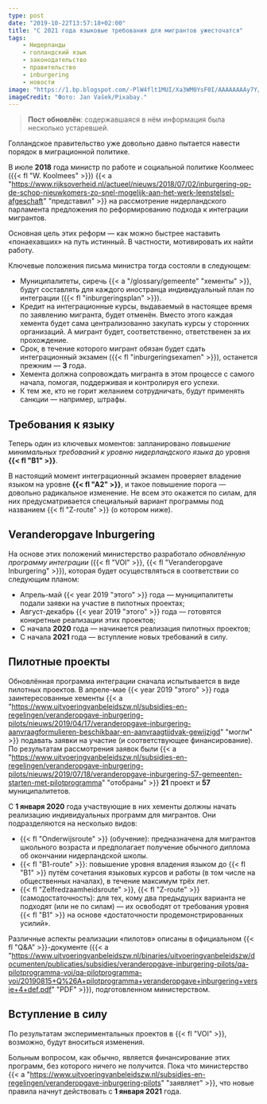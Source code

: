 ```yaml
---
type: post
date: "2019-10-22T13:57:18+02:00"
title: "С 2021 года языковые требования для мигрантов ужесточатся"
tags:
    - Нидерланды
    - голландский язык
    - законодательство
    - правительство
    - inburgering
    - новости
image: "https://1.bp.blogspot.com/-PlW4flt1MUI/Xa3WM0YsF0I/AAAAAAAAy7Y/9clOSs1rUK8swqMxGa-LTy5Uu7FjZkXmwCKgBGAsYHg/s1600/2019-10-21_inburgering.jpg"
imageCredit: "Фото: Jan Vašek/Pixabay."
---
```


> **Пост обновлён**: содержавшаяся в нём информация была несколько устаревшей.

Голландское правительство уже довольно давно пытается навести порядок в миграционной политике.

В июле **2018** года министр по работе и социальной политике Коолмеес ({{< fl "W. Koolmees" >}}) {{< a "https://www.rijksoverheid.nl/actueel/nieuws/2018/07/02/inburgering-op-de-schop-nieuwkomers-zo-snel-mogelijk-aan-het-werk-leenstelsel-afgeschaft" "представил" >}} на рассмотрение нидерландского парламента предложения по реформированию подхода к интеграции мигрантов.

Основная цель этих реформ — как можно быстрее наставить «понаехавших» на путь истинный. В частности, мотивировать их найти работу.

<!--more-->

Ключевые положения письма министра тогда состояли в следующем:

* Муниципалитеты, сиречь {{< a "/glossary/gemeente" "хементы" >}}, будут составлять для каждого иностранца индивидуальный план по интеграции ({{< fl "inburgeringsplan" >}}).
* Кредит на интеграционные курсы, выдаваемый в настоящее время по заявлению мигранта, будет отменён. Вместо этого каждая хемента будет сама централизованно закупать курсы у сторонних организаций. А мигрант будет, соответственно, ответственен за их прохождение.
* Срок, в течение которого мигрант обязан будет сдать интеграционный экзамен ({{< fl "inburgeringsexamen" >}}), останется прежним — **3** года.
* Хемента должна сопровождать мигранта в этом процессе с самого начала, помогая, поддерживая и контролируя его успехи.
* К тем же, кто не горит желанием сотрудничать, будут применять санкции — например, штрафы.

## Требования к языку

Теперь один из ключевых моментов: запланировано *повышение минимальных требований к уровню нидерландского языка* до уровня **{{< fl "B1" >}}**.

В настоящий момент интеграционный экзамен проверяет владение языком на уровне **{{< fl "A2" >}}**, и такое повышение порога — довольно радикальное изменение. Не всем это окажется по силам, для них предусматривается специальный вариант программы под названием {{< fl "Z-route" >}} (о котором ниже).

## Veranderopgave Inburgering

На основе этих положений министерство разработало *обновлённую программу интеграции* ({{< fl "VOI" >}}, {{< fl "Veranderopgave Inburgering" >}}), которая будет осуществляться в соответствии со следующим планом:

* Апрель-май {{< year 2019 "этого" >}} года — муниципалитеты подали заявки на участие в пилотных проектах;
* Август-декабрь {{< year 2019 "этого" >}} года — готовятся конкретные реализации этих проектов;
* С начала **2020** года — начинается реализация пилотных проектов;
* С начала **2021** года — вступление новых требований в силу.

## Пилотные проекты

Обновлённая программа интеграции сначала испытывается в виде пилотных проектов. В апреле-мае {{< year 2019 "этого" >}} года заинтересованные хементы {{< a "https://www.uitvoeringvanbeleidszw.nl/subsidies-en-regelingen/veranderopgave-inburgering-pilots/nieuws/2019/04/17/veranderopgave-inburgering-aanvraagformulieren-beschikbaar-en-aanvraagtijdvak-gewijzigd" "могли" >}} подавать заявки на участие (и соответствующее финансирование). По результатам рассмотрения заявок были {{< a "https://www.uitvoeringvanbeleidszw.nl/subsidies-en-regelingen/veranderopgave-inburgering-pilots/nieuws/2019/07/18/veranderopgave-inburgering-57-gemeenten-starten-met-pilotprogramma" "отобраны" >}} **21** проект и **57** муниципалитетов.

С **1 января 2020** года участвующие в них хементы должны начать реализацию индивидуальных программ для мигрантов. Они подразделяются на несколько видов:

* {{< fl "Onderwijsroute" >}} (обучение): предназначена для мигрантов школьного возраста и предполагает получение обычного диплома об окончании нидерландской школы.
* {{< fl "B1-route" >}}: повышение уровня владения языком до {{< fl "B1" >}} путём сочетания языковых курсов и работы (в том числе на общественных началах), в течение максимум трёх лет.
* {{< fl "Zelfredzaamheidsroute" >}}, {{< fl "Z-route" >}} (самодостаточность): для тех, кому два предыдущих варианта не подходят (или не по силам) — их освободят от требования уровня {{< fl "B1" >}} на основе «достаточности продемонстрированных усилий».

Различные аспекты реализации «пилотов» описаны в официальном {{< fl "Q&A" >}}-документе ({{< a "https://www.uitvoeringvanbeleidszw.nl/binaries/uitvoeringvanbeleidszw/documenten/publicaties/subsidies/veranderopgave-inburgering-pilots/qa-pilotprogramma-voi/qa-pilotprogramma-voi/20190815+Q%26A+pilotprogramma+veranderopgave+inburgering+versie+4+def.pdf" "PDF" >}}), подготовленном министерством.

## Вступление в силу

По результатам экспериментальных проектов в {{< fl "VOI" >}}, возможно, будут вноситься изменения.

Больным вопросом, как обычно, является финансирование этих программ, без которого ничего не получится. Пока что министерство {{< a "https://www.uitvoeringvanbeleidszw.nl/subsidies-en-regelingen/veranderopgave-inburgering-pilots" "заявляет" >}}, что новые правила начнут действовать с **1 января 2021** года.